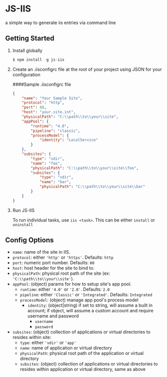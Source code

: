# JS-IIS
a simple way to generate iis entries via command line

## Getting Started

1. Install globally
    ```js
    $ npm install -g js-iis
    ```
    
2. Create an .iisconfigrc file at the root of your project using JSON for your configuration

    ####Sample .iisconfigrc file

    ```json
    {
        "name": "Your Sample Site",
        "protocol": "http",
        "port": 80,
        "host": "your.site.int",
        "physicalPath": "C:\\path\\to\\your\\site",
        "appPool": {
            "runtime": "4.0",
            "pipeline": "classic",
            "processModel": {
                "identity": "LocalService"
            }
        },
        "subsites": {
            "type": "vdir",
            "name": "foo",
            "physicalPath": "C:\\path\\to\\your\\site\\foo",
            "subsites": {
                "type": "vdir",
                "name": "bar",
                "physicalPath": "C:\\path\\to\\your\\site\\bar"
            }
        }         
    }
    ```

3. Run JS-IIS

    To run individual tasks, use `iis <task>`. This can be either ```install``` or ```uninstall```


## Config Options

- ```name```: name of the site in IIS.
- ```protocol```: either ```'http'``` or ```'https'```. Defaults: `http`
- ```port```: numeric port number. Defaults: `80`
- ```host```: host header for the site to bind to.
- ```physicalPath```: physical root path of the site (ex: ```'C:\\path\\to\\your\\site'```).
- ```appPool```: (object) params for how to setup site's app pool.
    - ```runtime```: either ```'4.0'``` or ```'2.0'```. Defaults: `2.0`
    - ```pipeline```: either ```'Classic'``` or ```'Integrated'```. Defaults: `Integrated`
    - ```processModel```: (object) manage app pool's process model
        - ```identity```: (object|string) if set to string, will assume a built in account; if object, will assume a custom account and require username and password
            - ```username```
            - ```password```
- ```subsites```: (object) collection of applications or virtual directories to resides within site:
    - ```type```: either ```'vdir'``` or ```'app'```
    - ```name```: name of application or virtual directory
    - ```physicalPath```: physical root path of the application or virtual directory
    - ```subsites```: (object) collection of applications or virtual directories to resides within application or virtual directory, same as above